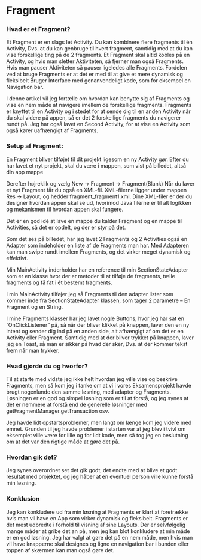 # Fragment

### Hvad er et Fragment?

Et Fragment er en slags let Activity. Du kan kombinere flere fragments til én Activity, Dvs. at du kan genbruge til hvert fragment, samtidig med at du kan vise forskellige ting på de 2 fragments. Et Fragment skal altid kobles på en Activity, og hvis man sletter Aktiviteten, så fjerner man også Fragments. Hvis man pauser Aktiviteten så pauser ligeledes alle Fragments. Fordelen ved at bruge Fragments er at det er med til at give et mere dynamisk og fleksibelt Bruger Interface med genanvendeligt kode, som for eksempel en Navigation bar. 

I denne artikel vil jeg fortælle om hvordan kan benytte sig af Fragments og vise en nem måde at navigere imellem de forskellige fragments. Fragments er knyttet til en Activity og i stedet for at sende dig til en anden Activity når du skal videre på appen, så er det 2 forskellige fragments du navigerer rundt på. Jeg har også lavet en Second Activity, for at vise en Activity som også kører uafhængigt af Fragments.


### Setup af Fragment: 

En Fragment bliver tilføjet til dit projekt ligesom en ny Activity gør.
Efter du har lavet et nyt projekt, skal du være i mappen, som vist på billedet, altså din app mappe
 
Derefter højreklik og vælg New -> Fragment -> Fragment(Blank)
Når du laver et nyt Fragment får du også en XML-fil. XML-filerne ligger under mappen Res -> Layout, og hedder fragment_fragment1.xml. Dine XML-filer er der du designer hvordan appen skal se ud, hvorimod Java filerne er til alt logikken og mekanismen til hvordan appen skal fungere. 

Det er en god idé at lave en mappe du kalder Fragment og en mappe til Activities, så det er opdelt, og der er styr på det.



 
	
Som det ses på billedet, har jeg lavet 2 Fragments og 2 Activities også en Adapter som indeholder en liste af de Fragments man har. 
Med Adapteren kan man swipe rundt imellem Fragments, og det virker meget dynamisk og effektivt. 

Min MainActivity inderholder har en reference til min SectionStateAdapter som er en klasse hvor der er metoder til at tilføje de fragments, tælle fragments og få fat i ét bestemt fragments. 

I min MainActivity tilføjer jeg så Fragments til den adapter lister som kommer inde fra SectionStateAdapter klassen, som tager 2 parametre – En Fragment og en String. 
 
I mine Fragments klasser har jeg lavet nogle Buttons, hvor jeg har sat en ”OnClickListener” på, så når der bliver klikket på knappen, laver den en ny intent og sender dig ind på en anden side, alt afhængigt af om det er en Activity eller Fragment. 
Samtidig med at der bliver trykket på knappen, laver jeg en Toast, så man er sikker på hvad der sker, Dvs. at der kommer tekst frem når man trykker. 

### Hvad gjorde du og hvorfor?
Til at starte med vidste jeg ikke helt hvordan jeg ville vise og beskrive Fragments, men så kom jeg i tanke om at vi i vores Eksamensprojekt havde brugt nogenlunde den samme løsning, med adapter og Fragments. Løsningen er en god og simpel løsning som er til at forstå, og jeg synes at det er nemmere at forstå end de generelle løsninger med getFragmentManager.getTransaction osv. 

Jeg havde lidt opstartsproblemer, men langt om længe kom jeg videre med emnet. Grunden til jeg havde problemer i starten var at jeg blev i tvivl om eksemplet ville være for lille og for lidt kode, men så tog jeg en beslutning om at det var den rigtige måde at gøre det på. 

### Hvordan gik det?
Jeg synes overordnet set det gik godt, det endte med at blive et godt resultat med projektet, og jeg håber at en eventuel person ville kunne forstå min løsning. 

### Konklusion

Jeg kan konkludere ud fra min løsning at Fragments er klart at foretrække hvis man vil have en App som virker dynamisk og fleksibelt. 
Fragments er det mest udbredte i forhold til visning af sine Layouts. Der er selvfølgelig mange måder at gribe det an på, men jeg kan blot konkludere at min måde er en god løsning. Jeg har valgt at gøre det på en nem måde, men hvis man vil have knapperne skal designes og ligne en navigation bar i bunden eller toppen af skærmen kan man også gøre det. 

